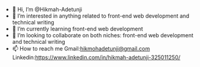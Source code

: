 - 👋 Hi, I’m @Hikmah-Adetunji
- 👀 I’m interested in anything related to front-end web development and technical writing
- 🌱 I’m currently learning front-end web development
- 💞️ I’m looking to collaborate on both niches: front-end web development and technical writing
- 📫 How to reach me Gmail:hikmohadetunji@gmail.com Linkedin:https://www.linkedin.com/in/hikmah-adetunji-325011250/

<!---
Hikmah-Adetunji/Hikmah-Adetunji is a ✨ special ✨ repository because its `README.md` (this file) appears on your GitHub profile.
You can click the Preview link to take a look at your changes.
--->
